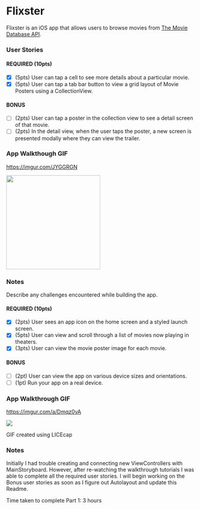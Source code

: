 # Flixster

Flixster is an iOS app that allows users to browse movies from [The Movie Database API](http://docs.themoviedb.apiary.io/#).



### User Stories

#### REQUIRED (10pts)
- [x] (5pts) User can tap a cell to see more details about a particular movie.
- [x] (5pts) User can tap a tab bar button to view a grid layout of Movie Posters using a CollectionView.

#### BONUS
- [ ] (2pts) User can tap a poster in the collection view to see a detail screen of that movie.
- [ ] (2pts) In the detail view, when the user taps the poster, a new screen is presented modally where they can view the trailer.

### App Walkthough GIF

https://imgur.com/JYGGRGN

<img src="YOUR_GIF_URL_HERE" width=250><br>

### Notes
Describe any challenges encountered while building the app.


#### REQUIRED (10pts)
- [x] (2pts) User sees an app icon on the home screen and a styled launch screen.
- [x] (5pts) User can view and scroll through a list of movies now playing in theaters.
- [x] (3pts) User can view the movie poster image for each movie.

#### BONUS
- [ ] (2pt) User can view the app on various device sizes and orientations.
- [ ] (1pt) Run your app on a real device.

### App Walkthrough GIF

https://imgur.com/a/Dmqz0vA

<img src='https://i.imgur.com/Clh8tXE.gif'  />

GIF created using LICEcap


### Notes

Initially I had trouble creating and connecting new ViewControllers with MainStoryboard. However, after re-watching the walkthrough tutorials I was able to complete all the required user stories.
I will begin working on the Bonus user stories as soon as I figure out Autolayout and update this Readme. 

Time taken to complete Part 1: 3 hours

